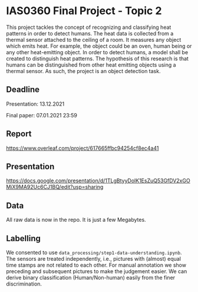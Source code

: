 # IAS0360 Final Project - Topic 2
This project tackles the concept of recognizing and
classifying heat patterns in order to detect humans. The
heat data is collected from a thermal sensor attached to
the ceiling of a room. It measures any object which emits
heat. For example, the object could be an oven, human
being or any other heat-emitting object. In order to detect
humans, a model shall be created to distinguish heat
patterns. The hypothesis of this research is that humans
can be distinguished from other heat emitting objects
using a thermal sensor. As such, the project is an object
detection task.

## Deadline
Presentation: 13.12.2021
    
Final paper: 07.01.2021 23:59

## Report
https://www.overleaf.com/project/617665ffbc94254cf8ec4a41

## Presentation
https://docs.google.com/presentation/d/1TLgBtyyDolK1EsZuQ53GfDV2xGOMiX9MA92Uc6CJ1BQ/edit?usp=sharing

## Data
All raw data is now in the repo.
It is just a few Megabytes.

## Labelling
We consented to use `data_processing/step1-data-understanding.ipynb`.
The sensors are treated independently, i.e., pictures with (almost) equal time stamps are not related to each other.
For manual annotation we show preceding and subsequent pictures to make the judgement easier.
We can derive binary classification (Human/Non-human) easily from the finer discrimination.

